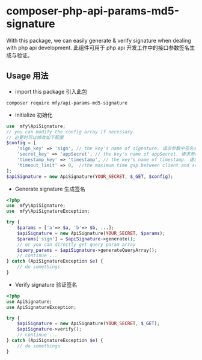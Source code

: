 # composer-php-api-params-md5-signature
With this package, we can easily generate &amp; verify signature when dealing with php api development. 此组件可用于 php api 开发工作中的接口参数签名生成与验证。
## Usage 用法
- import this package 引入此包
```shell
composer require mfy/api-params-md5-signature
```
- initialize 初始化
```php
use  mfy\ApiSignature;
// you can modify the config array if necessary.
// 必要时可以修改如下配置
$config = [
    'sign_key' => 'sign', // the key's name of signature. 请求参数中签名参数名
    'secret_key' => 'appSecret', // the key's name of appSecret. 请求参数中密钥参数名
    'timestamp_key' => 'timestamp', // the key's name of timestamp. 请求参数中的时间戳参数名
    'timeout_limit' => 0,  //the maximum time gap between client and server, by seconds. 0 means no limit. 客户端与服务端之间最大的时间间隔，单位秒，为0时表示不限制
];
$apiSignature = new ApiSignature(YOUR_SECRET, $_GET, $config);
```
- Generate signature 生成签名
```php
<?php
use  mfy\ApiSignature;
use  mfy\ApiSignatureException;

try {
    $params = ['a'=> $a, 'b'=> $b, ...];                                    
    $apiSignature = new ApiSignature(YOUR_SECRET, $params);
    $params['sign'] = $apiSignature->generate(); 
    // or you can directly get query param array
    $query_params = $apiSignature->generateQueryArray();
    // continue ...
} catch (ApiSignatureException $e) {
    // do somethings
}
```
- Verify signature 验证签名
```php
<?php
use ApiSignature;
use ApiSignatureException;

try {
    $apiSignature = new ApiSignature(YOUR_SECRET, $_GET);
    $apiSignature->verify();
    // continue ...
} catch (ApiSignatureException $e) {
    // do somethings
}
```